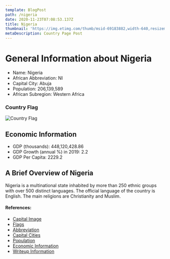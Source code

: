 ```yaml
---
template: BlogPost
path: /nigeria
date: 2020-11-23T07:08:53.137Z
title: Nigeria
thumbnail: 'https://img.etimg.com/thumb/msid-69183882,width-640,resizemode-4,imgsize-1092250/nigeria-lagos-to-abuja.jpg'
metaDescription: Country Page Post
---
```


# General Information about Nigeria

- Name: Nigeria
- African Abbreviation: NI
- Capital City: Abuja
- Population: 206,139,589
- African Subregion: Western Africa

### Country Flag
![Country Flag](https://raw.githubusercontent.com/hjnilsson/country-flags/master/png1000px/ng.png)

## Economic Information
 - GDP (thousands): 448,120,428.86
 - GDP Growth (annual %) in 2019: 2.2
 - GDP Per Capita: 2229.2

## A Brief Overview of Nigeria

Nigeria is a multinational state inhabited by more than 250 ethnic groups with over 500 distinct languages. The official language of the country is English. The main religions are Christianity and Muslim.

#### References:
- [Capital Image](https://img.etimg.com/thumb/msid-69183882,width-640,resizemode-4,imgsize-1092250/nigeria-lagos-to-abuja.jpg)
- [Flags](https://github.com/hjnilsson/country-flags)
- [Abbreviation](https://planetarynames.wr.usgs.gov/Abbreviations)
- [Capital Cities](https://www.nationsonline.org/oneworld/capitals_africa.htm)
- [Population](https://www.worldometers.info/population/countries-in-africa-by-population/)
- [Economic Information](https://data.worldbank.org/)
- [Writeup Information](https://artsandculture.google.com/entity/nigeria/m05cgv?hl=en)
